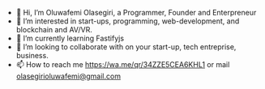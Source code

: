 - 👋 Hi, I’m Oluwafemi Olasegiri, a Programmer, Founder and Enterpreneur
- 👀 I’m interested in start-ups, programming, web-development, and blockchain and AV/VR.
- 🌱 I’m currently learning Fastifyjs
- 💞️ I’m looking to collaborate with on your start-up, tech entreprise, business.
- 📫 How to reach me https://wa.me/qr/34ZZE5CEA6KHL1 or mail olasegirioluwafemi@gmail.com

<!---
olasegirioluwa3/olasegirioluwa3 is a ✨ special ✨ repository because its `README.md` (this file) appears on your GitHub profile.
You can click the Preview link to take a look at your changes.
--->
